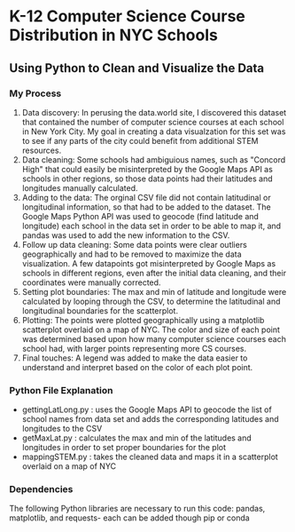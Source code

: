 # K-12 Computer Science Course Distribution in NYC Schools
## Using Python to Clean and Visualize the Data

### My Process
1. Data discovery: In perusing the data.world site, I discovered this dataset that contained the number of computer science courses at each school in New York City. My goal in creating a data visualzation for this set was to see if any parts of the city could benefit from additional STEM resources.
2. Data cleaning: Some schools had ambiguious names, such as "Concord High" that could easily be misinterpreted by the Google Maps API as schools in other regions, so those data points had their latitudes and longitudes manually calculated.
3. Adding to the data: The orginal CSV file did not contain latitudinal or longitudinal information, so that had to be added to the dataset. The Google Maps Python API was used to geocode (find latitude and longitude) each school in the data set in order to be able to map it, and pandas was used to add the new information to the CSV.
4. Follow up data cleaning: Some data points were clear outliers geographically and had to be removed to maximize the data visualization. A few datapoints got misinterpreted by Google Maps as schools in different regions, even after the initial data cleaning, and their coordinates were manually corrected.
5. Setting plot boundaries: The max and min of latitude and longitude were calculated by looping through the CSV, to determine the latitudinal and longitudinal boundaries for the scatterplot.
6. Plotting: The points were plotted geographically using a matplotlib scatterplot overlaid on a map of NYC. The color and size of each point was determined based upon how many computer science courses each school had, with larger points representing more CS courses.
7. Final touches: A legend was added to make the data easier to understand and interpret based on the color of each plot point.

### Python File Explanation
- gettingLatLong.py : uses the Google Maps API to geocode the list of school names from data set and adds the corresponding latitudes and longitudes to the CSV
- getMaxLat.py : calculates the max and min of the latitudes and longitudes in order to set proper boundaries for the plot
- mappingSTEM.py : takes the cleaned data and maps it in a scatterplot overlaid on a map of NYC

### Dependencies
The following Python libraries are necessary to run this code: pandas, matplotlib, and requests- each can be added though pip or conda
